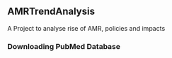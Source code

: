 ## AMRTrendAnalysis
A Project to analyse rise of AMR, policies and impacts 

### Downloading PubMed Database


